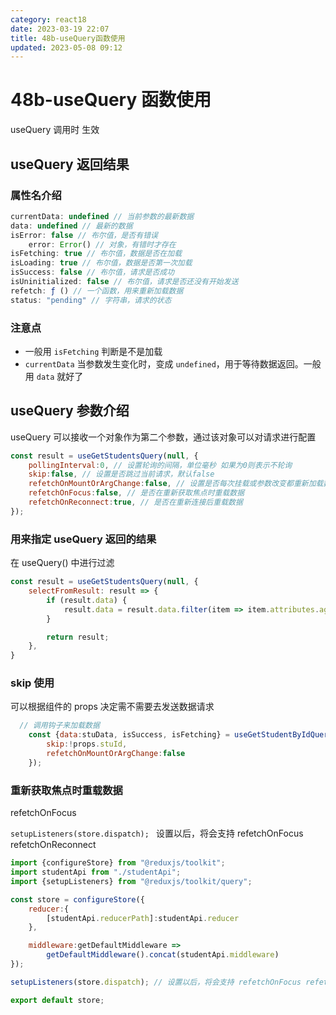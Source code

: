 ```yaml
---
category: react18
date: 2023-03-19 22:07
title: 48b-useQuery函数使用
updated: 2023-05-08 09:12
---
```


# 48b-useQuery 函数使用

useQuery 调用时 生效

## useQuery 返回结果

### 属性名介绍

```js
currentData: undefined // 当前参数的最新数据
data: undefined // 最新的数据
isError: false // 布尔值，是否有错误
    error: Error() // 对象，有错时才存在
isFetching: true // 布尔值，数据是否在加载
isLoading: true // 布尔值，数据是否第一次加载
isSuccess: false // 布尔值，请求是否成功
isUninitialized: false // 布尔值，请求是否还没有开始发送
refetch: ƒ () // 一个函数，用来重新加载数据
status: "pending" // 字符串，请求的状态
```

### 注意点

- 一般用 `isFetching` 判断是不是加载
- `currentData` 当参数发生变化时，变成 `undefined`，用于等待数据返回。一般用 `data` 就好了

## useQuery 参数介绍

useQuery 可以接收一个对象作为第二个参数，通过该对象可以对请求进行配置

```js
const result = useGetStudentsQuery(null, {
    pollingInterval:0, // 设置轮询的间隔，单位毫秒 如果为0则表示不轮询
    skip:false, // 设置是否跳过当前请求，默认false
    refetchOnMountOrArgChange:false, // 设置是否每次挂载或参数改变都重新加载数据。false正常使用缓存，true每次都重载数据；或者数字，数据缓存的时间（秒）
    refetchOnFocus:false, // 是否在重新获取焦点时重载数据
    refetchOnReconnect:true, // 是否在重新连接后重载数据
});
```

### 用来指定 useQuery 返回的结果

在 useQuery() 中进行过滤

```js
const result = useGetStudentsQuery(null, {
    selectFromResult: result => {
        if (result.data) {
            result.data = result.data.filter(item => item.attributes.age < 18);
        }

        return result;
    },
}
```

### skip 使用

可以根据组件的 props 决定需不需要去发送数据请求

```js
  // 调用钩子来加载数据
    const {data:stuData, isSuccess, isFetching} = useGetStudentByIdQuery(props.stuId, {
        skip:!props.stuId,
        refetchOnMountOrArgChange:false
    });
```

### 重新获取焦点时重载数据

refetchOnFocus

`setupListeners(store.dispatch); `
设置以后，将会支持 refetchOnFocus refetchOnReconnect

```js
import {configureStore} from "@reduxjs/toolkit";
import studentApi from "./studentApi";
import {setupListeners} from "@reduxjs/toolkit/query";

const store = configureStore({
    reducer:{
        [studentApi.reducerPath]:studentApi.reducer
    },

    middleware:getDefaultMiddleware =>
        getDefaultMiddleware().concat(studentApi.middleware)
});

setupListeners(store.dispatch); // 设置以后，将会支持 refetchOnFocus refetchOnReconnect

export default store;

```